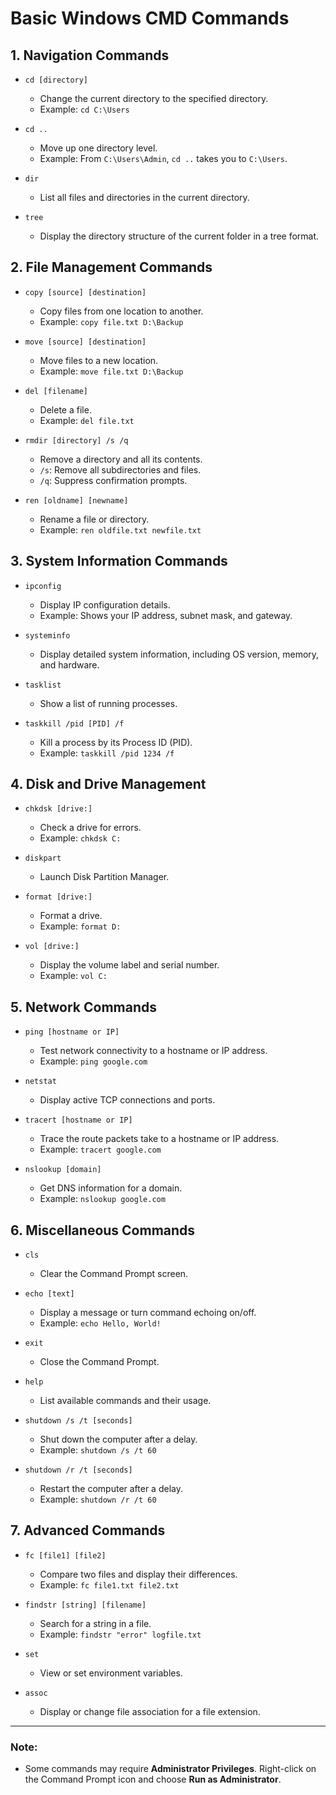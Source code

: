 # Basic Windows CMD Commands

## 1. Navigation Commands
- `cd [directory]`
  - Change the current directory to the specified directory.
  - Example: `cd C:\Users`

- `cd ..`
  - Move up one directory level.
  - Example: From `C:\Users\Admin`, `cd ..` takes you to `C:\Users`.

- `dir`
  - List all files and directories in the current directory.

- `tree`
  - Display the directory structure of the current folder in a tree format.

## 2. File Management Commands
- `copy [source] [destination]`
  - Copy files from one location to another.
  - Example: `copy file.txt D:\Backup`

- `move [source] [destination]`
  - Move files to a new location.
  - Example: `move file.txt D:\Backup`

- `del [filename]`
  - Delete a file.
  - Example: `del file.txt`

- `rmdir [directory] /s /q`
  - Remove a directory and all its contents.
  - `/s`: Remove all subdirectories and files.
  - `/q`: Suppress confirmation prompts.

- `ren [oldname] [newname]`
  - Rename a file or directory.
  - Example: `ren oldfile.txt newfile.txt`

## 3. System Information Commands
- `ipconfig`
  - Display IP configuration details.
  - Example: Shows your IP address, subnet mask, and gateway.

- `systeminfo`
  - Display detailed system information, including OS version, memory, and hardware.

- `tasklist`
  - Show a list of running processes.

- `taskkill /pid [PID] /f`
  - Kill a process by its Process ID (PID).
  - Example: `taskkill /pid 1234 /f`

## 4. Disk and Drive Management
- `chkdsk [drive:]`
  - Check a drive for errors.
  - Example: `chkdsk C:`

- `diskpart`
  - Launch Disk Partition Manager.

- `format [drive:]`
  - Format a drive.
  - Example: `format D:`

- `vol [drive:]`
  - Display the volume label and serial number.
  - Example: `vol C:`

## 5. Network Commands
- `ping [hostname or IP]`
  - Test network connectivity to a hostname or IP address.
  - Example: `ping google.com`

- `netstat`
  - Display active TCP connections and ports.

- `tracert [hostname or IP]`
  - Trace the route packets take to a hostname or IP address.
  - Example: `tracert google.com`

- `nslookup [domain]`
  - Get DNS information for a domain.
  - Example: `nslookup google.com`

## 6. Miscellaneous Commands
- `cls`
  - Clear the Command Prompt screen.

- `echo [text]`
  - Display a message or turn command echoing on/off.
  - Example: `echo Hello, World!`

- `exit`
  - Close the Command Prompt.

- `help`
  - List available commands and their usage.

- `shutdown /s /t [seconds]`
  - Shut down the computer after a delay.
  - Example: `shutdown /s /t 60`

- `shutdown /r /t [seconds]`
  - Restart the computer after a delay.
  - Example: `shutdown /r /t 60`

## 7. Advanced Commands
- `fc [file1] [file2]`
  - Compare two files and display their differences.
  - Example: `fc file1.txt file2.txt`

- `findstr [string] [filename]`
  - Search for a string in a file.
  - Example: `findstr "error" logfile.txt`

- `set`
  - View or set environment variables.

- `assoc`
  - Display or change file association for a file extension.

---
### Note:
- Some commands may require **Administrator Privileges**. Right-click on the Command Prompt icon and choose **Run as Administrator**.
